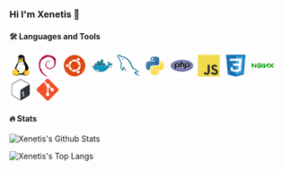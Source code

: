 ### Hi I'm Xenetis 👋

#### :hammer_and_wrench: Languages and Tools
<div>
  <img src="https://github.com/devicons/devicon/blob/master/icons/linux/linux-original.svg" width="40" height="40" title="Linux"/>&nbsp;
  <img src="https://github.com/devicons/devicon/blob/master/icons/debian/debian-original.svg" width="40" height="40" title="Debian"/>&nbsp;
  <img src="https://github.com/devicons/devicon/blob/master/icons/ubuntu/ubuntu-plain.svg" width="40" height="40" title="Ubuntu"/>&nbsp;
  <img src="https://github.com/devicons/devicon/blob/master/icons/docker/docker-original.svg" width="40" height="40" title="Docker"/>&nbsp;
  <img src="https://github.com/devicons/devicon/blob/master/icons/mysql/mysql-original.svg" width="40" height="40" title="MySQL"/>&nbsp;
  <img src="https://github.com/devicons/devicon/blob/master/icons/python/python-original.svg" width="40" height="40" title="Python"/>&nbsp;
  <img src="https://github.com/devicons/devicon/blob/master/icons/php/php-original.svg" width="40" height="40" title="PHP"/>&nbsp;
  <img src="https://github.com/devicons/devicon/blob/master/icons/javascript/javascript-original.svg" width="40" height="40" title="Javascript"/>&nbsp;
  <img src="https://github.com/devicons/devicon/blob/master/icons/css3/css3-original.svg" width="40" height="40" title="CSS3"/>&nbsp;
  <img src="https://github.com/devicons/devicon/blob/master/icons/nginx/nginx-original.svg" width="40" height="40" title="Nginx"/>&nbsp;
  <img src="https://github.com/devicons/devicon/blob/master/icons/bash/bash-original.svg" width="40" height="40" title="Bash"/>&nbsp;
  <img src="https://github.com/devicons/devicon/blob/master/icons/git/git-original.svg" width="40" height="40" title="Git"/>&nbsp;
</div>  


#### :fire: Stats
![Xenetis's Github Stats](https://github-readme-stats.vercel.app/api?username=xenetis&show_icons=true&count_private=true&theme=gotham)

![Xenetis's Top Langs](https://github-readme-stats.vercel.app/api/top-langs/?username=xenetis&hide=TeX&theme=gotham)


<!--
**xenetis/xenetis** is a ✨ _special_ ✨ repository because its `README.md` (this file) appears on your GitHub profile.

Here are some ideas to get you started:

- 🔭 I’m currently working on ...
- 🌱 I’m currently learning ...
- 👯 I’m looking to collaborate on ...
- 🤔 I’m looking for help with ...
- 💬 Ask me about ...
- 📫 How to reach me: ...
- 😄 Pronouns: ...
- ⚡ Fun fact: ...
-->
